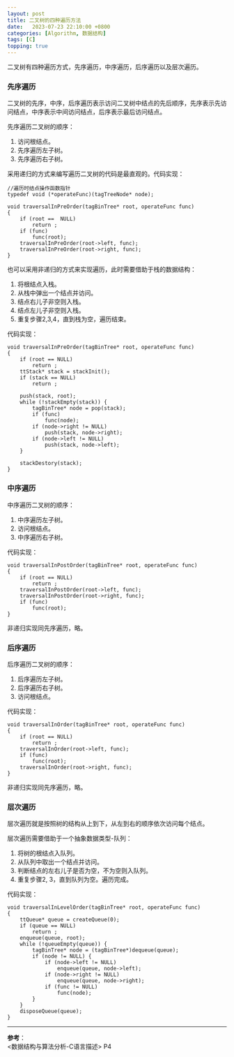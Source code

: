 ```yaml
---
layout: post
title: 二叉树的四种遍历方法 
date:   2023-07-23 22:10:00 +0800
categories: [Algorithm, 数据结构]
tags: [C]
topping: true
---
```


二叉树有四种遍历方式，先序遍历，中序遍历，后序遍历以及层次遍历。  

### 先序遍历

二叉树的先序，中序，后序遍历表示访问二叉树中结点的先后顺序，先序表示先访问结点，中序表示中间访问结点，后序表示最后访问结点。  

先序遍历二叉树的顺序：  
1. 访问根结点。  
2. 先序遍历左子树。  
3. 先序遍历右子树。  

采用递归的方式来编写遍历二叉树的代码是最直观的。代码实现：  

```
//遍历时结点操作函数指针
typedef void (*operateFunc)(tagTreeNode* node);

void traversalInPreOrder(tagBinTree* root, operateFunc func)
{
    if (root ==  NULL)
        return ;
    if (func)
        func(root);
    traversalInPreOrder(root->left, func);
    traversalInPreOrder(root->right, func);
}
```

也可以采用非递归的方式来实现遍历，此时需要借助于栈的数据结构：  
1. 将根结点入栈。  
2. 从栈中弹出一个结点并访问。  
3. 结点右儿子非空则入栈。  
4. 结点左儿子非空则入栈。  
5. 重复步骤2,3,4，直到栈为空，遍历结束。  

代码实现：  

```
void traversalInPreOrder(tagBinTree* root, operateFunc func)
{
    if (root == NULL)
        return ;
    ttStack* stack = stackInit();
    if (stack == NULL)
        return ;

    push(stack, root);
    while (!stackEmpty(stack)) {
        tagBinTree* node = pop(stack);
        if (func)
            func(node);
        if (node->right != NULL)
            push(stack, node->right);
        if (node->left != NULL)
            push(stack, node->left);
    }

    stackDestory(stack);
}
```

### 中序遍历

中序遍历二叉树的顺序：  
1. 中序遍历左子树。  
2. 访问根结点。  
3. 中序遍历右子树。  

代码实现：  

```
void traversalInPostOrder(tagBinTree* root, operateFunc func)
{
    if (root == NULL)
        return ;
    traversalInPostOrder(root->left, func);
    traversalInPostOrder(root->right, func);
    if (func)
        func(root);
}
```

非递归实现同先序遍历，略。  

### 后序遍历

后序遍历二叉树的顺序：  
1. 后序遍历左子树。  
2. 后序遍历右子树。  
3. 访问根结点。  

代码实现：  

```
void traversalInOrder(tagBinTree* root, operateFunc func)
{
    if (root == NULL)
        return ;
    traversalInOrder(root->left, func);
    if (func)
        func(root);
    traversalInOrder(root->right, func);
}
```

非递归实现同先序遍历，略。  

### 层次遍历

层次遍历就是按照树的结构从上到下，从左到右的顺序依次访问每个结点。  

层次遍历需要借助于一个抽象数据类型-队列：  
1. 将树的根结点入队列。  
2. 从队列中取出一个结点并访问。  
3. 判断结点的左右儿子是否为空，不为空则入队列。  
4. 重复步骤2, 3，直到队列为空。遍历完成。  

代码实现：  

```
void traversalInLevelOrder(tagBinTree* root, operateFunc func) 
{
    ttQueue* queue = createQueue(0);
    if (queue == NULL)
        return ;
    enqueue(queue, root);
    while (!queueEmpty(queue)) {
        tagBinTree* node = (tagBinTree*)dequeue(queue);
        if (node != NULL) {
            if (node->left != NULL)
                enqueue(queue, node->left);
            if (node->right != NULL)
                enqueue(queue, node->right);
            if (func != NULL)
                func(node);
        }
    }
    disposeQueue(queue);
}
```
---
**参考**：  
<数据结构与算法分析-C语言描述> P4